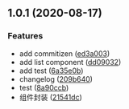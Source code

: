 ## 1.0.1 (2020-08-17)


### Features

* add commitizen ([ed3a003](https://github.com/VFiee/github-test/commit/ed3a0032a9433202db255c0c4652fe4af48568c9))
* add list component ([dd09032](https://github.com/VFiee/github-test/commit/dd0903249bbce2af01720d32f54268bad2051fc9))
* add test ([6a35e0b](https://github.com/VFiee/github-test/commit/6a35e0bacb2181278c36c3db932745f7595f768d))
* changelog ([209b640](https://github.com/VFiee/github-test/commit/209b640ac3d728cb22e31f5965957467422bb35b))
* test ([8a90ccb](https://github.com/VFiee/github-test/commit/8a90ccb358e426157cd3c217709997e75d343062))
* 组件封装 ([21541dc](https://github.com/VFiee/github-test/commit/21541dc73fbd6b489467a8c6200102e2c512775d))



